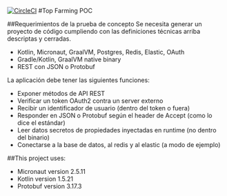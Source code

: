[![CircleCI](https://circleci.com/gh/mauriciovalli/topfarming-poc.svg?style=shield&circle-token=f546068af510735a08f43ba5fdb318d7458d12a3)](https://circleci.com/gh/mauriciovalli/topfarming-poc)
#Top Farming POC

##Requerimientos de la prueba de concepto
Se necesita generar un proyecto de código cumpliendo con las definiciones técnicas arriba descriptas y cerradas.
- Kotlin, Micronaut, GraalVM, Postgres, Redis, Elastic, OAuth
- Gradle/Kotlin, GraalVM native binary
- REST con JSON o Protobuf

La aplicación debe tener las siguientes funciones:
- Exponer métodos de API REST
- Verificar un token OAuth2 contra un server externo
- Recibir un identificador de usuario (dentro del token o fuera)
- Responder en JSON o Protobuf según el header de Accept (como lo dice el estándar)
- Leer datos secretos de propiedades inyectadas en runtime (no dentro del binario)
- Conectarse a la base de datos, al redis y al elastic (a modo de ejemplo)

##This project uses:
- Micronaut version 2.5.11
- Kotlin version 1.5.21
- Protobuf version 3.17.3